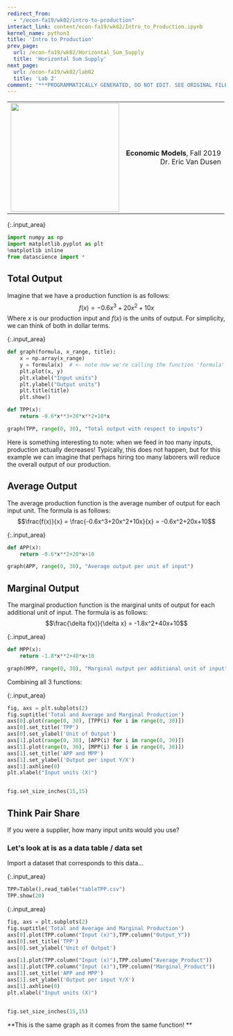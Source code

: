 ```yaml
---
redirect_from:
  - "/econ-fa19/wk02/intro-to-production"
interact_link: content/econ-fa19/wk02/Intro_to_Production.ipynb
kernel_name: python3
title: 'Intro to Production'
prev_page:
  url: /econ-fa19/wk02/Horizontal_Sum_Supply
  title: 'Horizontal Sum Supply'
next_page:
  url: /econ-fa19/wk02/lab02
  title: 'Lab 2'
comment: "***PROGRAMMATICALLY GENERATED, DO NOT EDIT. SEE ORIGINAL FILES IN /content***"
---
```


<table style="width: 100%;" id="nb-header">
    <tr style="background-color: transparent;"><td>
        <img src="https://d8a-88.github.io/econ-fa19/assets/images/blue_text.png" width="250px" style="margin-left: 0;" />
    </td><td>
        <p style="text-align: right; font-size: 12pt;"><strong>Economic Models</strong>, Fall 2019<br>
            Dr. Eric Van Dusen</p></td></tr>
</table>



{:.input_area}
```python
import numpy as np  
import matplotlib.pyplot as plt  
%matplotlib inline
from datascience import *
```


## Total Output

Imagine that we have a production function is as follows: $$f(x) = -0.6x^3+20x^2+10x$$
Where $x$ is our production input and $f(x)$ is the units of output. For simplicity, we can think of both in dollar terms. 



{:.input_area}
```python
def graph(formula, x_range, title):  
    x = np.array(x_range)  
    y = formula(x)  # <- note now we're calling the function 'formula' with x
    plt.plot(x, y)
    plt.xlabel("Input units")
    plt.ylabel("Output units")
    plt.title(title)
    plt.show()  

def TPP(x):
    return -0.6*x**3+20*x**2+10*x

graph(TPP, range(0, 30), "Total output with respect to inputs")
```


Here is something interesting to note: when we feed in too many inputs, production actually decreases! Typically, this does not happen, but for this example we can imagine that perhaps hiring too many laborers will reduce the overall output of our production.

## Average Output

The average production function is the average number of output for each input unit. The formula is as follows:
$$\frac{f(x)}{x} = \frac{-0.6x^3+20x^2+10x}{x} = -0.6x^2+20x+10$$



{:.input_area}
```python
def APP(x):
    return -0.6*x**2+20*x+10

graph(APP, range(0, 30), "Average output per unit of input")
```


## Marginal Output

The marginal production function is the marginal units of output for each additional unit of input. The formula is as follows:
$$\frac{\delta f(x)}{\delta x} = -1.8x^2+40x+10$$



{:.input_area}
```python
def MPP(x):
    return -1.8*x**2+40*x+10

graph(MPP, range(0, 30), "Marginal output per additional unit of input")
```


Combining all 3 functions:



{:.input_area}
```python
fig, axs = plt.subplots(2)
fig.suptitle('Total and Average and Marginal Production')
axs[0].plot(range(0, 30), [TPP(i) for i in range(0, 30)])
axs[0].set_title('TPP')
axs[0].set_ylabel('Unit of Output')
axs[1].plot(range(0, 30), [APP(i) for i in range(0, 30)])
axs[1].plot(range(0, 30), [MPP(i) for i in range(0, 30)])
axs[1].set_title('APP and MPP')
axs[1].set_ylabel('Output per input Y/X')
axs[1].axhline(0)
plt.xlabel("Input units (X)")


fig.set_size_inches(15,15)
```


## Think Pair Share
If you were a supplier, how many input units would you use?

### Let's look at is as a data table / data set
Import a dataset that corresponds to this data...



{:.input_area}
```python
TPP=Table().read_table("tableTPP.csv")
TPP.show(20)
```




{:.input_area}
```python
fig, axs = plt.subplots(2)
fig.suptitle('Total and Average and Marginal Production')
axs[0].plot(TPP.column("Input (x)"),TPP.column("Output_Y"))
axs[0].set_title('TPP')
axs[0].set_ylabel('Unit of Output')

axs[1].plot(TPP.column("Input (x)"),TPP.column("Average_Product"))
axs[1].plot(TPP.column("Input (x)"),TPP.column("Marginal_Product"))
axs[1].set_title('APP and MPP')
axs[1].set_ylabel('Output per input Y/X')
axs[1].axhline(0)
plt.xlabel("Input units (X)")


fig.set_size_inches(15,15)
```


**This is the same graph as it comes from the same function! **
